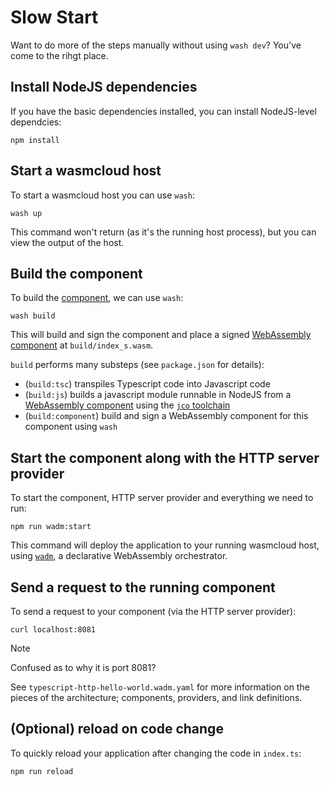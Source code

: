 # Slow Start

Want to do more of the steps manually without using `wash dev`? You've come to the rihgt place.

## Install NodeJS dependencies

If you have the basic dependencies installed, you can install NodeJS-level dependcies:

```console
npm install
```

## Start a wasmcloud host

To start a wasmcloud host you can use `wash`:

```console
wash up
```

This command won't return (as it's the running host process), but you can view the output of the host.

## Build the component

To build the [component][wasmcloud-component], we can use `wash`:

```console
wash build
```

This will build and sign the component and place a signed [WebAssembly component][wasm-component] at `build/index_s.wasm`.

`build` performs many substeps (see `package.json` for details):

- (`build:tsc`) transpiles Typescript code into Javascript code
- (`build:js`) builds a javascript module runnable in NodeJS from a [WebAssembly component][wasm-component] using the [`jco` toolchain][jco]
- (`build:component`) build and sign a WebAssembly component for this component using `wash`

[wasmcloud-component]: https://wasmcloud.com/docs/concepts/webassembly-components
[wasm-component]: https://component-model.bytecodealliance.org/
[jco]: https://github.com/bytecodealliance/jco

## Start the component along with the HTTP server provider

To start the component, HTTP server provider and everything we need to run:

```console
npm run wadm:start
```

This command will deploy the application to your running wasmcloud host, using [`wadm`][wadm], a declarative WebAssembly orchestrator.

[wadm]: https://github.com/wasmCloud/wadm

## Send a request to the running component

To send a request to your component (via the HTTP server provider):

```console
curl localhost:8081
```

> [!NOTE]
> Confused as to why it is port 8081?
>
> See `typescript-http-hello-world.wadm.yaml` for more information on the pieces of the architecture;
> components, providers, and link definitions.

## (Optional) reload on code change

To quickly reload your application after changing the code in `index.ts`:

```console
npm run reload
```

